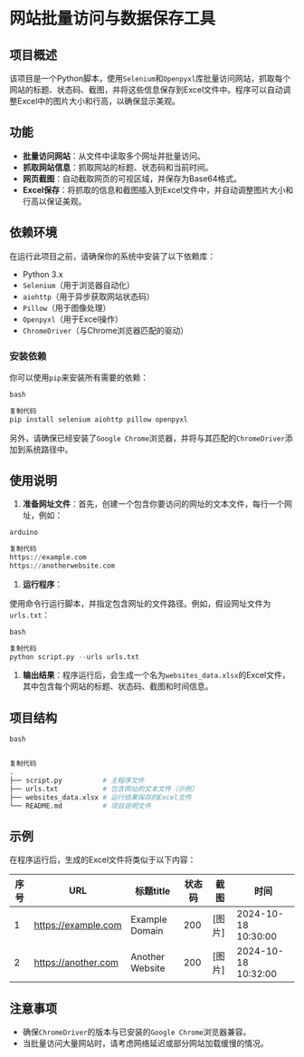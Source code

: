 # 网站批量访问与数据保存工具

## 项目概述

该项目是一个Python脚本，使用`Selenium`和`Openpyxl`库批量访问网站，抓取每个网站的标题、状态码、截图，并将这些信息保存到Excel文件中。程序可以自动调整Excel中的图片大小和行高，以确保显示美观。

## 功能

- **批量访问网站**：从文件中读取多个网址并批量访问。
- **抓取网站信息**：抓取网站的标题、状态码和当前时间。
- **网页截图**：自动截取网页的可视区域，并保存为Base64格式。
- **Excel保存**：将抓取的信息和截图插入到Excel文件中，并自动调整图片大小和行高以保证美观。

## 依赖环境

在运行此项目之前，请确保你的系统中安装了以下依赖库：

- Python 3.x
- `Selenium`（用于浏览器自动化）
- `aiohttp`（用于异步获取网站状态码）
- `Pillow`（用于图像处理）
- `Openpyxl`（用于Excel操作）
- `ChromeDriver`（与Chrome浏览器匹配的驱动）

### 安装依赖

你可以使用`pip`来安装所有需要的依赖：

```python
bash

复制代码
pip install selenium aiohttp pillow openpyxl
```

另外，请确保已经安装了`Google Chrome`浏览器，并将与其匹配的`ChromeDriver`添加到系统路径中。

## 使用说明

1. **准备网址文件**：首先，创建一个包含你要访问的网址的文本文件，每行一个网址，例如：

```python
arduino

复制代码
https://example.com
https://anotherwebsite.com
```

1. **运行程序**：

使用命令行运行脚本，并指定包含网址的文件路径。例如，假设网址文件为`urls.txt`：

```python
bash

复制代码
python script.py --urls urls.txt
```

1. **输出结果**：程序运行后，会生成一个名为`websites_data.xlsx`的Excel文件，其中包含每个网站的标题、状态码、截图和时间信息。

## 项目结构

```python
bash


复制代码
.
├── script.py          # 主程序文件
├── urls.txt           # 包含网址的文本文件（示例）
├── websites_data.xlsx # 运行结果保存的Excel文件
└── README.md          # 项目说明文件
```

## 示例

在程序运行后，生成的Excel文件将类似于以下内容：

| 序号 | URL                 | 标题title       | 状态码 | 截图   | 时间                |
| ---- | ------------------- | --------------- | ------ | ------ | ------------------- |
| 1    | https://example.com | Example Domain  | 200    | [图片] | 2024-10-18 10:30:00 |
| 2    | https://another.com | Another Website | 200    | [图片] | 2024-10-18 10:32:00 |

## 注意事项

- 确保`ChromeDriver`的版本与已安装的`Google Chrome`浏览器兼容。
- 当批量访问大量网站时，请考虑网络延迟或部分网站加载缓慢的情况。
